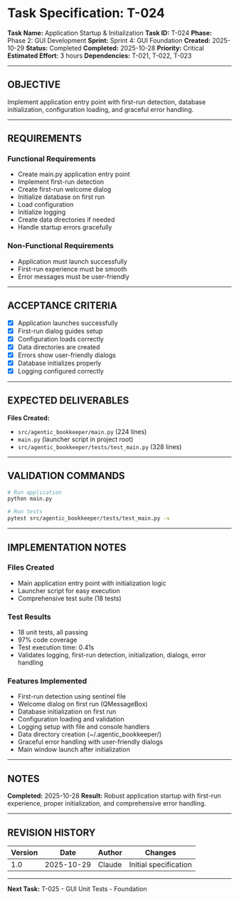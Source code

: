 # Task Specification: T-024

**Task Name:** Application Startup & Initialization
**Task ID:** T-024
**Phase:** Phase 2: GUI Development
**Sprint:** Sprint 4: GUI Foundation
**Created:** 2025-10-29
**Status:** Completed
**Completed:** 2025-10-28
**Priority:** Critical
**Estimated Effort:** 3 hours
**Dependencies:** T-021, T-022, T-023

---

## OBJECTIVE

Implement application entry point with first-run detection, database initialization, configuration loading, and graceful error handling.

---

## REQUIREMENTS

### Functional Requirements
- Create main.py application entry point
- Implement first-run detection
- Create first-run welcome dialog
- Initialize database on first run
- Load configuration
- Initialize logging
- Create data directories if needed
- Handle startup errors gracefully

### Non-Functional Requirements
- Application must launch successfully
- First-run experience must be smooth
- Error messages must be user-friendly

---

## ACCEPTANCE CRITERIA

- [x] Application launches successfully
- [x] First-run dialog guides setup
- [x] Configuration loads correctly
- [x] Data directories are created
- [x] Errors show user-friendly dialogs
- [x] Database initializes properly
- [x] Logging configured correctly

---

## EXPECTED DELIVERABLES

**Files Created:**
- `src/agentic_bookkeeper/main.py` (224 lines)
- `main.py` (launcher script in project root)
- `src/agentic_bookkeeper/tests/test_main.py` (328 lines)

---

## VALIDATION COMMANDS

```bash
# Run application
python main.py

# Run tests
pytest src/agentic_bookkeeper/tests/test_main.py -v
```

---

## IMPLEMENTATION NOTES

### Files Created
- Main application entry point with initialization logic
- Launcher script for easy execution
- Comprehensive test suite (18 tests)

### Test Results
- 18 unit tests, all passing
- 97% code coverage
- Test execution time: 0.41s
- Validates logging, first-run detection, initialization, dialogs, error handling

### Features Implemented
- First-run detection using sentinel file
- Welcome dialog on first run (QMessageBox)
- Database initialization on first run
- Configuration loading and validation
- Logging setup with file and console handlers
- Data directory creation (~/.agentic_bookkeeper/)
- Graceful error handling with user-friendly dialogs
- Main window launch after initialization

---

## NOTES

**Completed:** 2025-10-28
**Result:** Robust application startup with first-run experience, proper initialization, and comprehensive error handling.

---

## REVISION HISTORY

| Version | Date       | Author | Changes                    |
|---------|------------|--------|-----------------------------|
| 1.0     | 2025-10-29 | Claude | Initial specification       |

---

**Next Task:** T-025 - GUI Unit Tests - Foundation

